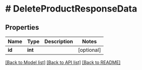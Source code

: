 # # DeleteProductResponseData

## Properties

Name | Type | Description | Notes
------------ | ------------- | ------------- | -------------
**id** | **int** |  | [optional]

[[Back to Model list]](../README.md#documentation-for-models) [[Back to API list]](../README.md#documentation-for-api-endpoints) [[Back to README]](../README.md)
